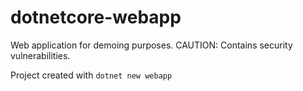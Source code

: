 # dotnetcore-webapp

Web application for demoing purposes. CAUTION: Contains security vulnerabilities.

Project created with `dotnet new webapp`      

